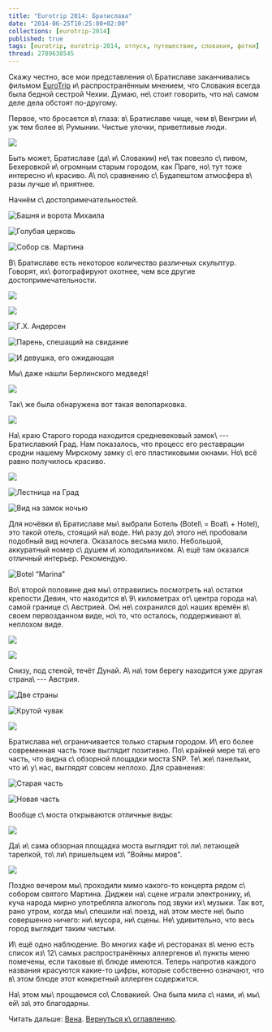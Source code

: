 ```yaml
---
title: "Eurotrip 2014: Братислава"
date: "2014-06-25T10:25:00+02:00"
collections: [eurotrip-2014]
published: true
tags: [eurotrip, eurotrip-2014, отпуск, путешествие, словакия, фотки]
thread: 2789638545
---
```


Скажу честно, все мои представления о\ Братиславе заканчивались фильмом [EuroTrip] и\ распространённым мнением, что 
Словакия всегда была бедной сестрой Чехии. Думаю, не\ стоит говорить, что на\ самом деле дела обстоят по-другому.

Первое, что бросается в\ глаза: в\ Братиславе чище, чем в\ Венгрии и\ уж тем более в\ Румынии. Чистые улочки, 
приветливые люди.

![](/images/travel/2014-06-eurotrip/bratislava-street.jpg)

Быть может, Братиславе (да\ и\ Словакии) не\ так повезло с\ пивом, Бехеровкой и\ огромным старым городом, как Праге, 
но\ тут тоже интересно и\ красиво. А\ по\ сравнению с\ Будапештом атмосфера в\ разы лучше и\ приятнее.

<!--more-->

Начнём с\ достопримечательностей.

![Башня и ворота Михаила](/images/travel/2014-06-eurotrip/bratislava-michael-gate-and-tower.jpg "Башня и ворота Михаила")

![Голубая церковь](/images/travel/2014-06-eurotrip/bratislava-blue-church.jpg "Голубая церковь")

![Собор св. Мартина](/images/travel/2014-06-eurotrip/bratislava-st-martins-cathedral.jpg "Собор св. Мартина")

В\ Братиславе есть некоторое количество различных скульптур. Говорят, их\ фотографируют охотнее, чем все другие 
достопримечательности.

![](/images/travel/2014-06-eurotrip/bratislava-sculpture-1.jpg)

![](/images/travel/2014-06-eurotrip/bratislava-sculpture-2.jpg)

![Г.Х. Андерсен](/images/travel/2014-06-eurotrip/bratislava-sculpture-anderson.jpg "Г.Х. Андерсен") 

![Парень, спешащий на свидание](/images/travel/2014-06-eurotrip/bratislava-sculpture-boy.jpg "Парень, спешащий на свидание")

![И девушка, его ожидающая](/images/travel/2014-06-eurotrip/bratislava-sculpture-girl.jpg "И девушка, его ожидающая")

Мы\ даже нашли Берлинского медведя!

![](/images/travel/2014-06-eurotrip/bratislava-berlin-bear.jpg)

Так\ же была обнаружена вот такая велопарковка.

![](/images/travel/2014-06-eurotrip/bratislava-old-cycle.jpg)

На\ краю Старого города находится средневековый замок\ --- Братиславкий Град. Нам показалось, что процесс его 
реставрации сродни нашему Мирскому замку с\ его пластиковыми окнами. Но\ всё равно получилось красиво.

![](/images/travel/2014-06-eurotrip/bratislava-castle.jpg)

![Лестница на Град](/images/travel/2014-06-eurotrip/bratislava-castle-stairs.jpg "Лестница на Град")

![Вид на замок ночью](/images/travel/2014-06-eurotrip/bratislava-castle-night.jpg)

Для ночёвки в\ Братиславе мы\ выбрали Ботель (Botel\ = Boat\ + Hotel), это такой отель, стоящий на\ воде. Ни\ разу 
до\ этого не\ пробовали подобный вид ночлега. Оказалось весьма мило. Небольшой, аккуратный номер с\ душем 
и\ холодильником. А\ ещё там оказался отличный интерьер. Рекомендую.

![[Botel “Marina”][botel]](/images/travel/2014-06-eurotrip/bratislava-botel-marina.jpg)

Во\ второй половине дня мы\ отправились посмотреть на\ остатки крепости Девин, что находится в\ 9\ километрах 
от\ центра города на\ самой границе с\ Австрией. Он\ не\ сохранился до\ наших времён в\ своем первозданном виде, 
но\ то, что осталось, поддерживают в\ неплохом виде.

![](/images/travel/2014-06-eurotrip/bratislava-devin.jpg)

![](/images/travel/2014-06-eurotrip/bratislava-devin-inside.jpg)

Снизу, под стеной, течёт Дунай. А\ на\ том берегу находится уже другая страна\ --- Австрия.

![Две страны](/images/travel/2014-06-eurotrip/bratislava-devin-river.jpg "Две страны")

![Крутой чувак](/images/travel/2014-06-eurotrip/bratislava-devin-car.jpg "Крутой чувак")

![](/images/travel/2014-06-eurotrip/bratislava-devin-path.jpg)

Братислава не\ ограничивается только старым городом. И\ его более современная часть тоже выглядит позитивно. 
По\ крайней мере та\ его часть, что видна с\ обзорной площадки моста SNP. Те\ же\ панельки, что и\ у\ нас, выглядят 
совсем неплохо. Для сравнения:

![Старая часть](/images/travel/2014-06-eurotrip/bratislava-most-old.jpg "Старая часть")

![Новая часть](/images/travel/2014-06-eurotrip/bratislava-most-new.jpg "Новая часть")

Вообще с\ моста открываются отличные виды:

![](/images/travel/2014-06-eurotrip/bratislava-top-view.jpg)

Да\ и\ сама обзорная площадка моста выглядит то\ ли\ летающей тарелкой, то\ ли\ пришельцем из\ "Войны миров". 

![](/images/travel/2014-06-eurotrip/bratislava-most.jpg)

Поздно вечером мы\ проходили мимо какого-то концерта рядом с\ собором святого Мартина. Диджеи на\ сцене играли
электронику, и\ куча народа мирно употребляла алкоголь под звуки их\ музыки. Так вот, рано утром, когда мы\ спешили 
на\ поезд, на\ этом месте не\ было совершенно ничего: ни\ мусора, ни\ сцены. Не\ удивительно, что весь город выглядит 
таким чистым.

И\ ещё одно наблюдение. Во многих кафе и\ ресторанах в\ меню есть список из\ 12\ самых распространённых аллергенов 
и\ пункты меню помечены, если таковые в\ блюде имеются. Теперь напротив каждого названия красуются какие-то цифры,
которые собственно означают, что в\ этом блюде этот конкретный аллерген содержится.

На\ этом мы\ прощаемся со\ Словакией. Она была мила с\ нами, и\ мы\ ей\ за\ это благодарны.

Читать дальше: [Вена](/post/eurotrip-2014-vienna/). [Вернуться к\ оглавлению](/post/eurotrip-2014/).

[botel]: http://www.booking.com/hotel/sk/botel-marina.html
[EuroTrip]: http://www.imdb.com/title/tt0356150/
